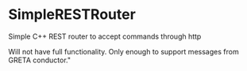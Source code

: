 # SimpleRESTRouter
Simple C++ REST router to accept commands through http

Will not have full functionality. Only enough to support messages from GRETA conductor."
